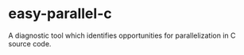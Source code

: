 # easy-parallel-c
A diagnostic tool which identifies opportunities for parallelization in C source code.
